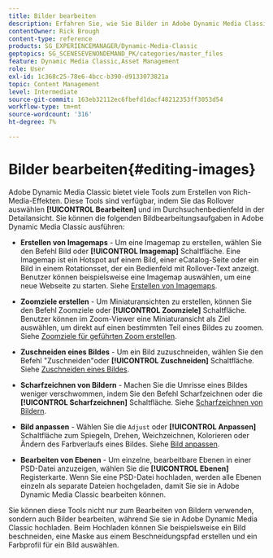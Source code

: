 ```yaml
---
title: Bilder bearbeiten
description: Erfahren Sie, wie Sie Bilder in Adobe Dynamic Media Classic bearbeiten.
contentOwner: Rick Brough
content-type: reference
products: SG_EXPERIENCEMANAGER/Dynamic-Media-Classic
geptopics: SG_SCENESEVENONDEMAND_PK/categories/master_files
feature: Dynamic Media Classic,Asset Management
role: User
exl-id: 1c368c25-78e6-4bcc-b390-d9133073821a
topic: Content Management
level: Intermediate
source-git-commit: 163eb32112ec6fbefd1dacf48212353ff3053d54
workflow-type: tm+mt
source-wordcount: '316'
ht-degree: 7%

---
```


# Bilder bearbeiten{#editing-images}

Adobe Dynamic Media Classic bietet viele Tools zum Erstellen von Rich-Media-Effekten. Diese Tools sind verfügbar, indem Sie das Rollover auswählen **[!UICONTROL Bearbeiten]** und im Durchsuchenbedienfeld in der Detailansicht. Sie können die folgenden Bildbearbeitungsaufgaben in Adobe Dynamic Media Classic ausführen:

* **Erstellen von Imagemaps** - Um eine Imagemap zu erstellen, wählen Sie den Befehl Bild oder **[!UICONTROL Imagemap]** Schaltfläche. Eine Imagemap ist ein Hotspot auf einem Bild, einer eCatalog-Seite oder ein Bild in einem Rotationsset, der ein Bedienfeld mit Rollover-Text anzeigt. Benutzer können beispielsweise eine Imagemap auswählen, um eine neue Webseite zu starten. Siehe [Erstellen von Imagemaps](/help/using/creating-image-maps.md).

* **Zoomziele erstellen** - Um Miniaturansichten zu erstellen, können Sie den Befehl Zoomziele oder **[!UICONTROL Zoomziele]** Schaltfläche. Benutzer können im Zoom-Viewer eine Miniaturansicht als Ziel auswählen, um direkt auf einen bestimmten Teil eines Bildes zu zoomen. Siehe [Zoomziele für geführten Zoom erstellen](/help/using/creating-zoom-targets-guided-zoom.md).

* **Zuschneiden eines Bildes** - Um ein Bild zuzuschneiden, wählen Sie den Befehl &quot;Zuschneiden&quot;oder **[!UICONTROL Zuschneiden]** Schaltfläche. Siehe [Zuschneiden eines Bildes](/help/using/cropping-image.md).

* **Scharfzeichnen von Bildern** - Machen Sie die Umrisse eines Bildes weniger verschwommen, indem Sie den Befehl Scharfzeichnen oder die **[!UICONTROL Scharfzeichnen]** Schaltfläche. Siehe [Scharfzeichnen von Bildern](/help/using/sharpening-image.md).

* **Bild anpassen** - Wählen Sie die `Adjust` oder **[!UICONTROL Anpassen]** Schaltfläche zum Spiegeln, Drehen, Weichzeichnen, Kolorieren oder Ändern des Farbverlaufs eines Bildes. Siehe [Bild anpassen](/help/using/adjusting-image.md).

* **Bearbeiten von Ebenen** - Um einzelne, bearbeitbare Ebenen in einer PSD-Datei anzuzeigen, wählen Sie die **[!UICONTROL Ebenen]** Registerkarte. Wenn Sie eine PSD-Datei hochladen, werden alle Ebenen einzeln als separate Dateien hochgeladen, damit Sie sie in Adobe Dynamic Media Classic bearbeiten können.

Sie können diese Tools nicht nur zum Bearbeiten von Bildern verwenden, sondern auch Bilder bearbeiten, während Sie sie in Adobe Dynamic Media Classic hochladen. Beim Hochladen können Sie beispielsweise ein Bild beschneiden, eine Maske aus einem Beschneidungspfad erstellen und ein Farbprofil für ein Bild auswählen.
